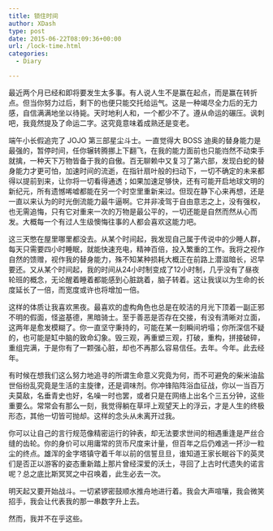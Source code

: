 ```yaml
---
title: 锁住时间
author: XDash
type: post
date: 2015-06-22T08:09:36+00:00
url: /lock-time.html
categories:
  - Diary

---
```

最近两个月已经和即将要发生太多事。有人说人生不是赢在起点，而是赢在转折点。但当你努力过后，剩下的也便只能交托给运气。这是一种竭尽全力后的无力感，自信满满地坐以待毙。天时地利人和，一个都少不了。遵从命运的碾压。讽刺吧，我竟然提及了命运二字。这究竟意味着成熟还是变老。

端午小长假追完了 JOJO 第三部星尘斗士。一直觉得大 BOSS 迪奥的替身能力是最强的，暂停时间，任你辗转腾挪上下翻飞，在我的能力面前也只能岿然不动束手就擒，一种天下万物皆备于我的自傲。百无聊赖中又复习了第六部，发现白蛇的替身能力才更可怕，加速时间的流逝，在指针扇叶般的扫动下，一切不确定的未来都得以提前到来，让你将一切看得通透；如果加速足够快，还有可能开启地球文明的新纪元，所有遗憾唏嘘都能在另一个时空里重新来过。但现在静下心来再想，还是一直以来认为的时光倒流能力最牛逼啊。它并非凌驾于自由意志之上，没有强权，也无需追悔，只有它对重来一次的万物是最公平的，一切还能是自然而然从心而发。大概每一个有过人生级懊悔往事的人都会喜欢这能力吧。

这三天憋在屋里哪里都没去。从某个时间起，我发现自己属于传说中的少睡人群，每天只需要四小时睡眠，就能快速充电，精神百倍，投入繁重的工作。我将之视作自然的馈赠，视作我的替身能力，殊不知某种损耗大概正在前路上潜滋暗长，迟早要还。又从某个时间起，我的时间从24小时制变成了12小时制，几乎没有了昼夜轮班的概念，无论醒着睡着都能感到心脏跳着，脑子转着。这让我误以为生命的长度延长了一倍，而宽度或许也将增加一倍。

这样的体质让我喜欢黑夜。最喜欢的虚构角色也总是在皎洁的月光下顶着一副正邪不明的假面，怪盗基德，黑暗骑士。至于善恶是否存在交接，有没有清晰对立面，这两年是愈发模糊了。你一直坚守秉持的，可能在某一刻瞬间坍塌；你所深信不疑的，也可能是缸中脑的致命幻象。毁三观，再重塑三观，打破，重构，拼接破碎，重组完满，于是你有了一颗强心脏，却也不再那么容易信任。去年。今年。此去经年。

有时候在想我们这么努力地追寻的所谓生命意义究竟为何，而不可避免的柴米油盐世俗纷乱究竟是生活的主旋律，还是调味剂。你冲锋陷阵浴血征战，你以一当百万夫莫敌，名垂青史也好，名噪一时也罢，或者只是在网络上出名个三五分钟，这些重要么。常常会有那么一刻，我觉得躺在草坪上观望天上的浮云，才是人生的终极形态，其他一切皆可抛却。这样的念头从未离开过我。

你可以让自己的言行规范像精密运行的钟表，却无法要求世间的相遇重逢是严丝合缝的齿轮。你的身价可以用庸常的货币尺度来计量，但百年之后仍难逃一抔沙一粒尘的终点。雄浑的金字塔镇守着千年以前的信誓旦旦，谁知道王家长眠谷下的英灵们是否正以游客的姿态重新踏上那片曾经深爱的沃土，寻回了上古时代遗失的诺言呢？总之底比斯冥冥之中召唤着，此生必去一次。

明天起又要开始战斗。一切紧锣密鼓顺水推舟地进行着。我会大声喧嚷，我会微笑招手，我会让代表我的那一串数字升上去。

然而，我并不在乎这些。